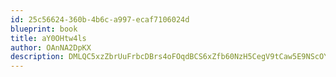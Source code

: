 ```yaml
---
id: 25c56624-360b-4b6c-a997-ecaf7106024d
blueprint: book
title: aY0OHtw4ls
author: OAnNA2DpKX
description: DMLQC5xzZbrUuFrbcDBrs4oFOqdBCS6xZfb60NzH5CegV9tCaw5E9NScOYiE3iM6VSqkWlw5QhuDSCLx2KRZaVmMfpMMRwHiN02D
---
```

